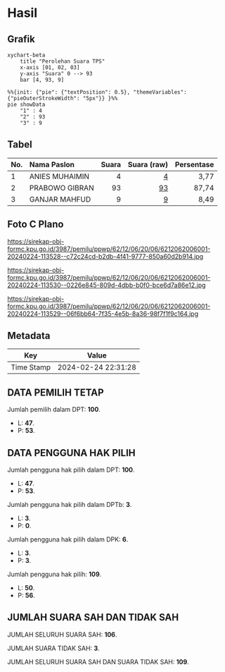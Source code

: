 # Hasil

## Grafik

```mermaid
xychart-beta
    title "Perolehan Suara TPS"
    x-axis [01, 02, 03]
    y-axis "Suara" 0 --> 93
    bar [4, 93, 9]
```

```mermaid
%%{init: {"pie": {"textPosition": 0.5}, "themeVariables": {"pieOuterStrokeWidth": "5px"}} }%%
pie showData
    "1" : 4
    "2" : 93
    "3" : 9
```

## Tabel

| No. | Nama Paslon    | Suara | Suara (raw) | Persentase |
|:--- |:-------------- | -----:| -----------:| ----------:|
| 1   | ANIES MUHAIMIN | 4     | [4][p-1]    | 3,77       |
| 2   | PRABOWO GIBRAN | 93    | [93][p-2]   | 87,74      |
| 3   | GANJAR MAHFUD  | 9     | [9][p-3]    | 8,49       |


[p-1]: https://github.com/gigit-pemilu/pemilu-2024-62-kalimantan-tengah/blob/main/pilpres/hitung-suara/sub/62-kalimantan-tengah/sub/12-murung-raya/sub/06-barito-tuhup-raya/sub/2006-liang-nyaling/sub/001-tps/sub/paslon-1.txt
[p-2]: https://github.com/gigit-pemilu/pemilu-2024-62-kalimantan-tengah/blob/main/pilpres/hitung-suara/sub/62-kalimantan-tengah/sub/12-murung-raya/sub/06-barito-tuhup-raya/sub/2006-liang-nyaling/sub/001-tps/sub/paslon-2.txt
[p-3]: https://github.com/gigit-pemilu/pemilu-2024-62-kalimantan-tengah/blob/main/pilpres/hitung-suara/sub/62-kalimantan-tengah/sub/12-murung-raya/sub/06-barito-tuhup-raya/sub/2006-liang-nyaling/sub/001-tps/sub/paslon-3.txt

## Foto C Plano

https://sirekap-obj-formc.kpu.go.id/3987/pemilu/ppwp/62/12/06/20/06/6212062006001-20240224-113528--c72c24cd-b2db-4f41-9777-850a60d2b914.jpg

https://sirekap-obj-formc.kpu.go.id/3987/pemilu/ppwp/62/12/06/20/06/6212062006001-20240224-113530--0226e845-809d-4dbb-b0f0-bce6d7a86e12.jpg

https://sirekap-obj-formc.kpu.go.id/3987/pemilu/ppwp/62/12/06/20/06/6212062006001-20240224-113529--06f6bb64-7f35-4e5b-8a36-98f7f1f9c164.jpg


## Metadata

| Key        | Value               |
| ---------- | ------------------- |
| Time Stamp | 2024-02-24 22:31:28 |


## DATA PEMILIH TETAP

Jumlah pemilih dalam DPT: **100**.
 * L: **47**.
 * P: **53**.

## DATA PENGGUNA HAK PILIH

Jumlah pengguna hak pilih dalam DPT: **100**.
 * L: **47**.
 * P: **53**.

Jumlah pengguna hak pilih dalam DPTb: **3**.
 * L: **3**.
 * P: **0**.

Jumlah pengguna hak pilih dalam DPK: **6**.
 * L: **3**.
 * P: **3**.

Jumlah pengguna hak pilih: **109**.
 * L: **50**.
 * P: **56**.

## JUMLAH SUARA SAH DAN TIDAK SAH

JUMLAH SELURUH SUARA SAH: **106**.

JUMLAH SUARA TIDAK SAH: **3**.

JUMLAH SELURUH SUARA SAH DAN SUARA TIDAK SAH: **109**.


